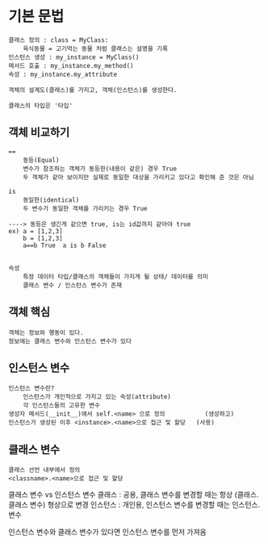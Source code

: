 # 기본 문법
    클래스 정의 : class = MyClass: 
        육식동물 = 고기먹는 동물 처럼 클래스는 설명을 기록
    인스턴스 생성 : my_instance = MyClass()
    메서드 호출 : my_instance.my_method()
    속성 : my_instance.my_attribute

    객체의 설계도(클래스)를 가지고, 객체(인스턴스)를 생성한다.

    클래스의 타입은 '타입'

## 객체 비교하기
    ==
        동등(Equal)
        변수가 참조하는 객체가 동등한(내용이 같은) 경우 True
        두 객체가 같아 보이지만 실제로 동일한 대상을 가리키고 있다고 확인해 준 것은 아님

    is
        동일한(identical)
        두 변수가 동일한 객체를 가리키는 경우 True

    ----> 동등은 생긴게 같으면 true, is는 id값까지 같아야 true
    ex) a = [1,2,3]
        b = [1,2,3]
        a==b True  a is b False

    
    속성
        특정 데이터 타입/클래스의 객체들이 가지게 될 상태/ 데이터를 의미
        클래스 변수 / 인스턴스 변수가 존재

    
## 객체 핵심
    객체는 정보와 행동이 있다.
    정보에는 클래스 변수와 인스턴스 변수가 있다

## 인스턴스 변수
    인스턴스 변수란?
        인스턴스가 개인적으로 가지고 있는 속성(attribute)
        각 인스턴스들의 고유한 변수
    생성자 메서드(__init__)에서 self.<name> 으로 정의           (생성하고)
    인스턴스가 생성된 이후 <instance>.<name>으로 접근 및 할당   (사용)

## 클래스 변수
    클래스 선언 내부에서 정의
    <classname>.<name>으로 접근 및 할당


클래스 변수 vs 인스턴스 변수
클래스 : 공용, 클래스 변수를 변경할 때는 항상 (클래스.클래스 변수) 형상으로 변경
인스턴스 : 개인용, 인스턴스 변수를 변경할 때는 인스턴스.변수

인스턴스 변수와 클래스 변수가 있다면 인스턴스 변수를 먼저 가져옴